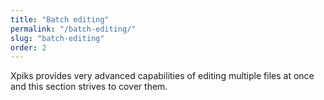 ```yaml
---
title: "Batch editing"
permalink: "/batch-editing/"
slug: "batch-editing"
order: 2
---
```


Xpiks provides very advanced capabilities of editing multiple files at once and this section strives to cover them.